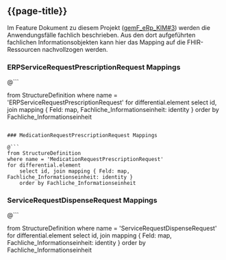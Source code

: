 ## {{page-title}}

Im Feature Dokument zu diesem Projekt ([gemF_eRp_KIM#3](//TODO)) werden die Anwendungsfälle fachlich beschrieben. Aus den dort aufgeführten fachlichen Informationsobjekten kann hier das Mapping auf die FHIR-Ressourcen nachvollzogen werden.

### ERPServiceRequestPrescriptionRequest Mappings

@```

from StructureDefinition
where name = 'ERPServiceRequestPrescriptionRequest'
for differential.element
    select id, join mapping { Feld: map, Fachliche_Informationseinheit: identity }
    order by Fachliche_Informationseinheit

```

### MedicationRequestPrescriptionRequest Mappings

@```
from StructureDefinition
where name = 'MedicationRequestPrescriptionRequest'
for differential.element
    select id, join mapping { Feld: map, Fachliche_Informationseinheit: identity }
    order by Fachliche_Informationseinheit

```

### ServiceRequestDispenseRequest Mappings

@```

from StructureDefinition
where name = 'ServiceRequestDispenseRequest'
for differential.element
    select id, join mapping { Feld: map, Fachliche_Informationseinheit: identity }
    order by Fachliche_Informationseinheit

```
